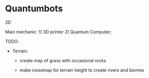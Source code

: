 # Quantumbots
2D

Main mechanic: 1) 3D printer 2) Quantum Computer;

TODO:

- Terrain:

  - create map of grass with occasional rocks

  - make noisemap for terrain height to create rivers and biomes
